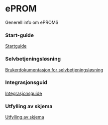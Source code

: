# ePROM

Generell info om ePROMS

### Start-guide
[Startguide](Startguide)


### Selvbetjeningsløsning
[Brukerdokumentasjon for selvbetjeningsløsning](Brukerdokumentasjon%20for%20selvbetjeningsl%C3%B8sning)

### Integrasjonsguid
[Integrasjonsguide](Integrasjonsguide)

### Utfylling av skjema
[Utfylling av skjema](Utfylling%20av%20skjema)
